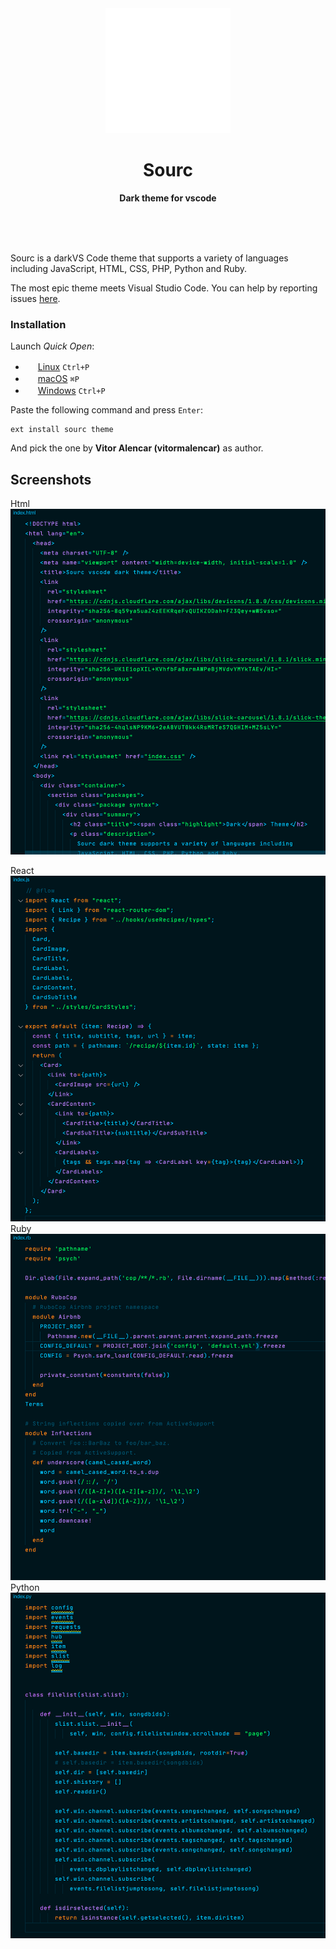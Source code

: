 <div align="center">
	<img src="https://github.com/vitormalencar/sourc/blob/master/images/logo_animated.svg?raw=true" width="200" height="200">
	<h1>Sourc</h1>
	<p>
		<b>Dark theme for vscode</b>
	</p>
	<br>
	<br>
	<br>
</div>


Sourc is a darkVS Code theme that supports a variety of languages including JavaScript, HTML, CSS, PHP, Python and Ruby.


The most epic theme meets Visual Studio Code. You can help by reporting issues [here]().

<!-- ## Getting started -->


### Installation

Launch *Quick Open*:
  - <img src="https://www.kernel.org/theme/images/logos/favicon.png" width=16 height=16/> <a href="https://code.visualstudio.com/shortcuts/keyboard-shortcuts-linux.pdf">Linux</a> `Ctrl+P`
  - <img src="https://developer.apple.com/favicon.ico" width=16 height=16/> <a href="https://code.visualstudio.com/shortcuts/keyboard-shortcuts-macos.pdf">macOS</a> `⌘P`
  - <img src="https://www.microsoft.com/favicon.ico" width=16 height=16/> <a href="https://code.visualstudio.com/shortcuts/keyboard-shortcuts-windows.pdf">Windows</a> `Ctrl+P`

Paste the following command and press `Enter`:

```shell
ext install sourc theme
```

And pick the one by **Vitor Alencar (vitormalencar)**  as author.



## Screenshots
Html
<img src="https://github.com/vitormalencar/sourc/blob/master/images/syntax/html.png?raw=true" height="auto">

React
<img src="https://github.com/vitormalencar/sourc/blob/master/images/syntax/react.png?raw=true">
Ruby
<img src="https://github.com/vitormalencar/sourc/blob/master/images/syntax/ruby.png?raw=true">
Python
<img src="https://github.com/vitormalencar/sourc/blob/master/images/syntax/python.png?raw=true">
